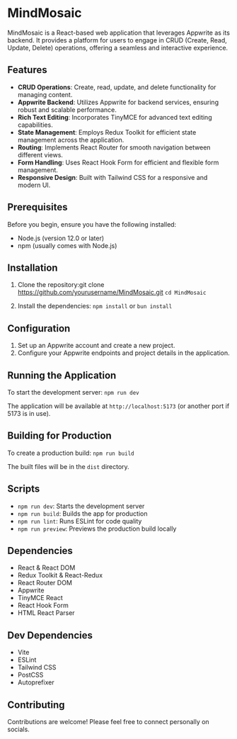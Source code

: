 # MindMosaic

MindMosaic is a React-based web application that leverages Appwrite as its backend. It provides a platform for users to engage in CRUD (Create, Read, Update, Delete) operations, offering a seamless and interactive experience.

## Features

- **CRUD Operations**: Create, read, update, and delete functionality for managing content.
- **Appwrite Backend**: Utilizes Appwrite for backend services, ensuring robust and scalable performance.
- **Rich Text Editing**: Incorporates TinyMCE for advanced text editing capabilities.
- **State Management**: Employs Redux Toolkit for efficient state management across the application.
- **Routing**: Implements React Router for smooth navigation between different views.
- **Form Handling**: Uses React Hook Form for efficient and flexible form management.
- **Responsive Design**: Built with Tailwind CSS for a responsive and modern UI.

## Prerequisites

Before you begin, ensure you have the following installed:
- Node.js (version 12.0 or later)
- npm (usually comes with Node.js)

## Installation

1. Clone the repository:git clone https://github.com/yourusername/MindMosaic.git
`cd MindMosaic`

2. Install the dependencies:
`npm install` or `bun install`

## Configuration

1. Set up an Appwrite account and create a new project.
2. Configure your Appwrite endpoints and project details in the application.

## Running the Application

To start the development server:
`npm run dev `

The application will be available at `http://localhost:5173` (or another port if 5173 is in use).

## Building for Production

To create a production build:
`npm run build`

The built files will be in the `dist` directory.

## Scripts

- `npm run dev`: Starts the development server
- `npm run build`: Builds the app for production
- `npm run lint`: Runs ESLint for code quality
- `npm run preview`: Previews the production build locally

## Dependencies

- React & React DOM
- Redux Toolkit & React-Redux
- React Router DOM
- Appwrite
- TinyMCE React
- React Hook Form
- HTML React Parser

## Dev Dependencies

- Vite
- ESLint
- Tailwind CSS
- PostCSS
- Autoprefixer

## Contributing

Contributions are welcome! Please feel free to connect personally on socials.

